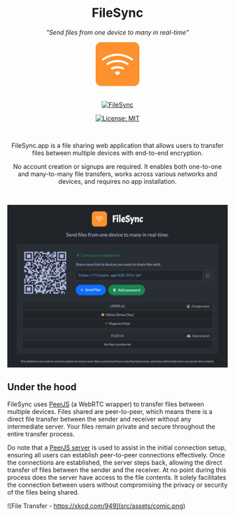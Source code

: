 <div align="center">

# FileSync

*"Send files from one device to many in real-time"*

<img width="100" src="src/assets/icon.png">

<br>
<br>

[![FileSync](https://img.shields.io/badge/Website-736e9b?style=for-the-badge)](https://filesync.app)

[![License: MIT](https://img.shields.io/badge/License-GPLv3-blue.svg?style=for-the-badge)](LICENSE)

<br>

FileSync.app is a file sharing web application that allows users to transfer files between multiple devices with end-to-end encryption.

No account creation or signups are required. It enables both one-to-one and many-to-many file transfers, works across various networks and devices, and requires no app installation.

<br>

![FileSync](src/assets/filesync.png)

</div>

## Under the hood

FileSync uses [PeerJS](https://github.com/peers/peerjs) (a WebRTC wrapper) to transfer files between multiple devices. Files shared are peer-to-peer, which means there is a direct file transfer between the sender and receiver without any intermediate server. Your files remain private and secure throughout the entire transfer process.

Do note that a [PeerJS server](https://github.com/peers/peerjs-server) is used to assist in the initial connection setup, ensuring all users can establish peer-to-peer connections effectively. Once the connections are established, the server steps back, allowing the direct transfer of files between the sender and the receiver. At no point during this process does the server have access to the file contents. It solely facilitates the connection between users without compromising the privacy or security of the files being shared.

![File Transfer - https://xkcd.com/949](src/assets/comic.png)